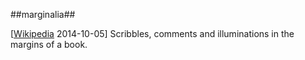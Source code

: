 ##marginalia##

\[[Wikipedia](http://en.wikipedia.org/wiki/Marginalia) 2014-10-05\] Scribbles, comments and illuminations in the margins of a book.
